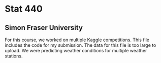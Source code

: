 # Stat 440 
## Simon Fraser University
For this course, we worked on multiple Kaggle competitions. This file includes the code for my submission. The data for this file is too large to upload. We were predicting weather conditions for multiple weather stations. 
